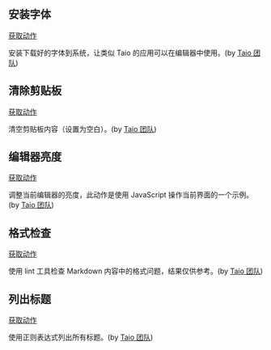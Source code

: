 ## 安装字体

<a href='/docs/cn/actions/utility/install-font.json'>获取动作</a>

安装下载好的字体到系统，让类似 Taio 的应用可以在编辑器中使用。(by [Taio 团队](https://taio.app/cn/))

## 清除剪贴板

<a href='/docs/cn/actions/builtin/clear-clipboard.json'>获取动作</a>

清空剪贴板内容（设置为空白）。(by [Taio 团队](https://taio.app/cn/))

## 编辑器亮度

<a href='/docs/cn/actions/builtin/editor-brightness.json'>获取动作</a>

调整当前编辑器的亮度，此动作是使用 JavaScript 操作当前界面的一个示例。(by [Taio 团队](https://taio.app/cn/))

## 格式检查

<a href='/docs/cn/actions/builtin/markdown-lint.json'>获取动作</a>

使用 lint 工具检查 Markdown 内容中的格式问题，结果仅供参考。(by [Taio 团队](https://taio.app/cn/))

## 列出标题

<a href='/docs/cn/actions/builtin/list-headings.json'>获取动作</a>

使用正则表达式列出所有标题。(by [Taio 团队](https://taio.app/cn/))